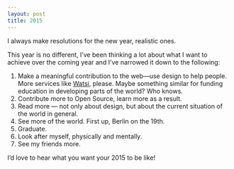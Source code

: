 ```yaml
---
layout: post
title: 2015
---
```


I always make resolutions for the new year, realistic ones. 

This year is no different, I’ve been thinking a lot about what I want to achieve over the coming year and I’ve narrowed it down to the following:

1. Make a meaningful contribution to the web—use design to help people. More services like [Watsi](http://watsi.org), please. Maybe something similar for funding education in developing parts of the world? Who knows.
2. Contribute more to Open Source, learn more as a result.
3. Read more — not only about design, but about the current situation of the world in general.
4. See more of the world. First up, Berlin on the 19th.
5. Graduate.
6. Look after myself, physically and mentally.
7. See my friends more.

I’d love to hear what you want your 2015 to be like!